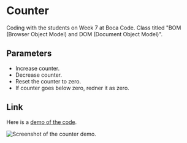 # Counter
Coding with the students on Week 7 at Boca Code. 
Class titled "BOM (Browser Object Model) and DOM (Document Object Model)".

## Parameters
- Increase counter.
- Decrease counter.
- Reset the counter to zero.
- If counter goes below zero, redner it as zero.

## Link
Here is a [demo of the code](https://jsohndata-counter.web.app/).

![Screenshot of the counter demo.](https://raw.githubusercontent.com/jsohndata/counter/main/image/counter.png)

